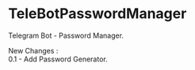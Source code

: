 # TeleBotPasswordManager
Telegram Bot - Password Manager.

New Changes : <br/>
0.1 - Add Password Generator.

